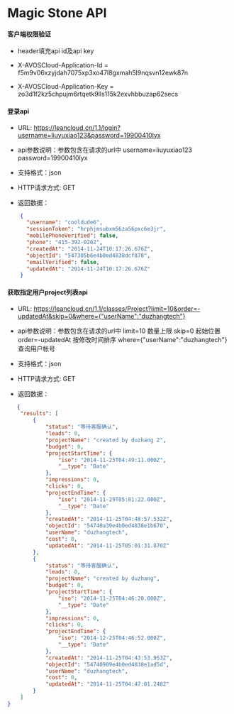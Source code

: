 Magic Stone API
================

#### 客户端权限验证

  - header填充api id及api key

  - X-AVOSCloud-Application-Id = f5m9v06xzyjdah7075xp3xo47l8gxmah5l9nqsvn12ewk87n

  - X-AVOSCloud-Application-Key = zo3d1f2kz5chpujm6rtqetk9lls115k2exvhbbuzap62secs



#### 登录api

  - URL: https://leancloud.cn/1.1/login?username=liuyuxiao123&password=19900410lyx

  - api参数说明：参数包含在请求的url中 
               username=liuyuxiao123
               password=19900410lyx

  - 支持格式：json
    
  - HTTP请求方式: GET 
           
  - 返回数据：
```json
    {
      "username": "cooldude6",
      "sessionToken": "hrphjmsubxm56za56pxc6m3jr",
      "mobilePhoneVerified": false,
      "phone": "415-392-0202",
      "createdAt": "2014-11-24T10:17:26.676Z",
      "objectId": "547305b6e4b0ed4838dcf878",
      "emailVerified": false,
      "updatedAt": "2014-11-24T10:17:26.676Z"
    }
```



#### 获取指定用户project列表api


  - URL: https://leancloud.cn/1.1/classes/Project?limit=10&order=-updatedAt&skip=0&where={"userName":"duzhangtech"}

  - api参数说明：参数包含在请求的url中 
               limit=10 数量上限
               skip=0 起始位置
               order=-updatedAt 按修改时间排序
               where={"userName":"duzhangtech"} 查询用户帐号

  - 支持格式：json
    
  - HTTP请求方式: GET 

  - 返回数据：
```json
   {
    "results": [
        {
            "status": "等待客服确认",
            "leads": 0,
            "projectName": "created by duzhang 2",
            "budget": 0,
            "projectStartTime": {
                "iso": "2014-11-25T04:49:11.000Z",
                "__type": "Date"
            },
            "impressions": 0,
            "clicks": 0,
            "projectEndTime": {
                "iso": "2014-11-29T05:01:22.000Z",
                "__type": "Date"
            },
            "createdAt": "2014-11-25T04:48:57.532Z",
            "objectId": "54740a39e4b0ed4838e1b670",
            "userName": "duzhangtech",
            "cost": 0,
            "updatedAt": "2014-11-25T05:01:31.870Z"
        },
        {
            "status": "等待客服确认",
            "leads": 0,
            "projectName": "created by duzhang",
            "budget": 0,
            "projectStartTime": {
                "iso": "2014-11-25T04:46:20.000Z",
                "__type": "Date"
            },
            "impressions": 0,
            "clicks": 0,
            "projectEndTime": {
                "iso": "2014-12-25T04:46:52.000Z",
                "__type": "Date"
            },
            "createdAt": "2014-11-25T04:43:53.953Z",
            "objectId": "54740909e4b0ed4838e1ad5d",
            "userName": "duzhangtech",
            "cost": 0,
            "updatedAt": "2014-11-25T04:47:01.248Z"
        }
    ]
}
```
 


